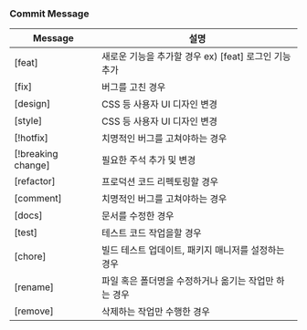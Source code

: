 ### Commit Message
|Message|설명|
|------|---|
|[feat]|새로운 기능을 추가할 경우 ex) [feat] 로그인 기능 추가|
|[fix]|버그를 고친 경우|
|[design]|CSS 등 사용자 UI 디자인 변경|
|[style]|CSS 등 사용자 UI 디자인 변경|
|[!hotfix]|치명적인 버그를 고쳐야하는 경우|
|[!breaking change]|필요한 주석 추가 및 변경|
|[refactor]|프로덕션 코드 리펙토링할 경우|
|[comment]|치명적인 버그를 고쳐야하는 경우|
|[docs]|문서를 수정한 경우|
|[test]|테스트 코드 작업을할 경우|
|[chore]|빌드 테스트 업데이트, 패키지 매니저를 설정하는 경우|
|[rename]|파일 혹은 폴더명을 수정하거나 옮기는 작업만 하는 경우|
|[remove]|삭제하는 작업만 수행한 경우|
